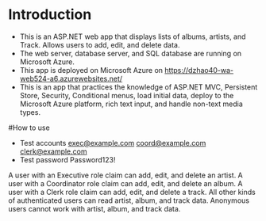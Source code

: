 # Introduction
- This is an ASP.NET web app that displays lists of albums, artists, and Track. Allows users to add, edit, and delete data.
- The web server, database server, and SQL database are running on Microsoft Azure.
- This app is deployed on Microsoft Azure on https://dzhao40-wa-web524-a6.azurewebsites.net/
- This is an app that practices the knowledge of ASP.NET MVC, Persistent Store, Security, Conditional menus, load initial data, deploy to the Microsoft Azure platform, rich text input, and handle non-text media types.

#How to use
- Test accounts
exec@example.com
coord@example.com
clerk@example.com
- Test password
Password123!

A user with an Executive role claim can add, edit, and delete an artist. 
A user with a Coordinator role claim can add, edit, and delete an album. 
A user with a Clerk role claim can add, edit, and delete a track. 
All other kinds of authenticated users can read artist, album, and track data.
Anonymous users cannot work with artist, album, and track data.

